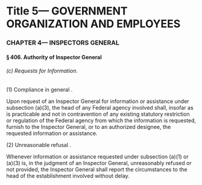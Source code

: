 
# Title 5— GOVERNMENT ORGANIZATION AND EMPLOYEES
### CHAPTER 4— INSPECTORS GENERAL
#### § 406. Authority of Inspector General
###### (c) Requests for Information.

(1) Compliance in general .

Upon request of an Inspector General for information or assistance under subsection (a)(3), the head of any Federal agency involved shall, insofar as is practicable and not in contravention of any existing statutory restriction or regulation of the Federal agency from which the information is requested, furnish to the Inspector General, or to an authorized designee, the requested information or assistance.

(2) Unreasonable refusal .

Whenever information or assistance requested under subsection (a)(1) or (a)(3) is, in the judgment of an Inspector General, unreasonably refused or not provided, the Inspector General shall report the circumstances to the head of the establishment involved without delay.
